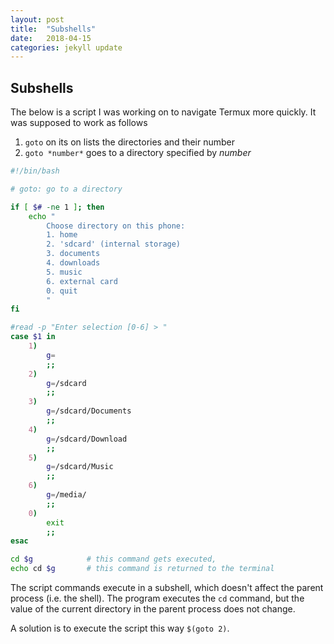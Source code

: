 ```yaml
---
layout: post
title:  "Subshells"
date:   2018-04-15
categories: jekyll update
---
```

## Subshells
The below is a script I was working on to navigate Termux more quickly. It was supposed to work as follows
1. `goto` on its on lists the directories and their number
2. `goto *number*` goes to a directory specified by *number*

``` bash
#!/bin/bash

# goto: go to a directory

if [ $# -ne 1 ]; then
	echo "
		Choose directory on this phone:
		1. home
		2. 'sdcard' (internal storage)
		3. documents
		4. downloads
		5. music
		6. external card
		0. quit
		"
fi

#read -p "Enter selection [0-6] > "
case $1 in  
	1)
		g=
		;;
	2) 
		g=/sdcard
		;;
	3)
		g=/sdcard/Documents
		;;
	4)
		g=/sdcard/Download
		;;
	5)
		g=/sdcard/Music
		;;
	6)
		g=/media/
		;;
	0)
		exit
		;;
esac

cd $g            # this command gets executed, 
echo cd $g       # this command is returned to the terminal
```
The script commands execute in a subshell, which doesn't affect the parent process (i.e. the shell). The program executes the `cd` command, but the value of the current directory in the parent process does not change.

A solution is to execute the script this way `$(goto 2)`.
